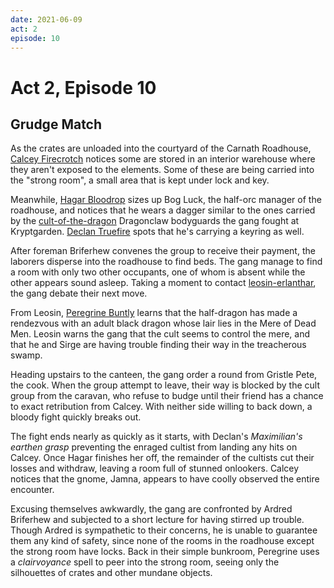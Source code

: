 ```yaml
---
date: 2021-06-09
act: 2
episode: 10
---
```

# Act 2, Episode 10
## Grudge Match
As the crates are unloaded into the courtyard of the Carnath Roadhouse, [Calcey Firecrotch](../Characters/Calcey%20Firecrotch/%21index.md) notices some are stored in an interior warehouse where they aren't exposed to the elements. Some of these are being carried into the "strong room", a small area that is kept under lock and key.

Meanwhile, [Hagar Bloodrop](../Characters/Hagar%20Bloodrop/%21index.md) sizes up Bog Luck, the half-orc manager of the roadhouse, and notices that he wears a dagger similar to the ones carried by the [cult-of-the-dragon](../../factions/cult-of-the-dragon.md) Dragonclaw bodyguards the gang fought at Kryptgarden. [Declan Truefire](../Characters/Declan%20Truefire/%21index.md) spots that he's carrying a keyring as well.

After foreman Briferhew convenes the group to receive their payment, the laborers disperse into the roadhouse to find beds. The gang manage to find a room with only two other occupants, one of whom is absent while the other appears sound asleep. Taking a moment to contact [leosin-erlanthar](../../npcs/leosin-erlanthar.md), the gang debate their next move.

From Leosin, [Peregrine Buntly](../Characters/Peregrine%20Buntly/%21index.md) learns that the half-dragon has made a rendezvous with an adult black dragon whose lair lies in the Mere of Dead Men. Leosin warns the gang that the cult seems to control the mere, and that he and Sirge are having trouble finding their way in the treacherous swamp.

Heading upstairs to the canteen, the gang order a round from Gristle Pete, the cook. When the group attempt to leave, their way is blocked by the cult group from the caravan, who refuse to budge until their friend has a chance to exact retribution from Calcey. With neither side willing to back down, a bloody fight quickly breaks out.

The fight ends nearly as quickly as it starts, with Declan's *Maximilian's earthen grasp* preventing the enraged cultist from landing any hits on Calcey. Once Hagar finishes her off, the remainder of the cultists cut their losses and withdraw, leaving a room full of stunned onlookers. Calcey notices that the gnome, Jamna, appears to have coolly observed the entire encounter.

Excusing themselves awkwardly, the gang are confronted by Ardred Briferhew and subjected to a short lecture for having stirred up trouble. Though Ardred is sympathetic to their concerns, he is unable to guarantee them any kind of safety, since none of the rooms in the roadhouse except the strong room have locks. Back in their simple bunkroom, Peregrine uses a *clairvoyance* spell to peer into the strong room, seeing only the silhouettes of crates and other mundane objects.
